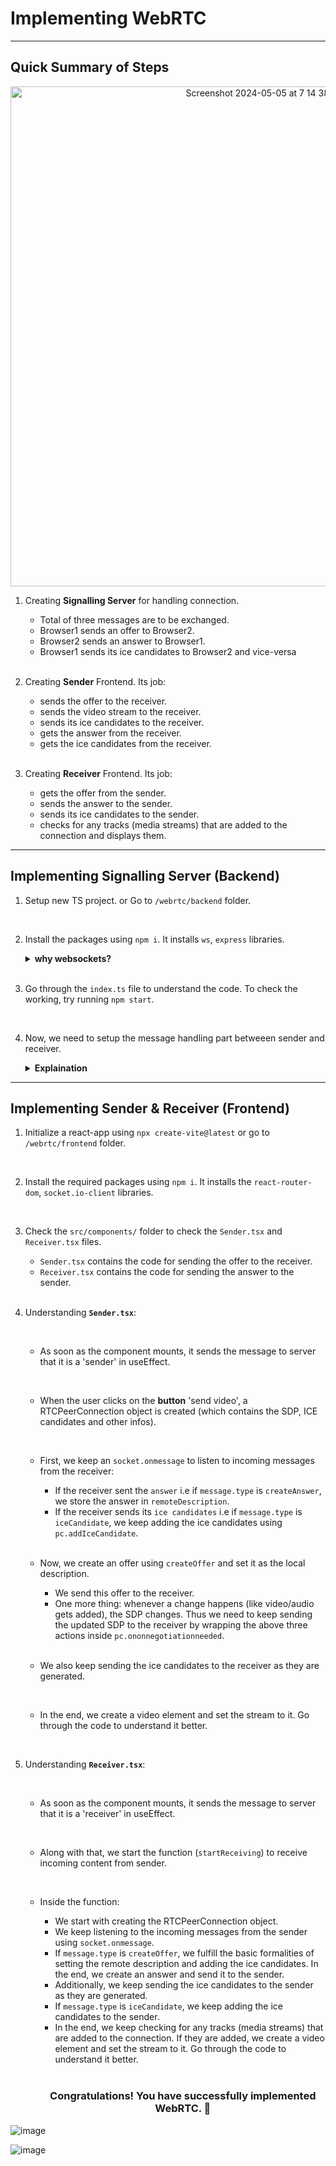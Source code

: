 # Implementing WebRTC

---

## Quick Summary of Steps

   <p align="center"><img width="800" alt="Screenshot 2024-05-05 at 7 14 38 PM" src="https://github.com/its-id/100x-Cohort-Programs/assets/60315832/df7974ae-8967-4acb-817c-37756495d264"></p>

1. Creating **Signalling Server** for handling connection.

   - Total of three messages are to be exchanged.
   - Browser1 sends an offer to Browser2.
   - Browser2 sends an answer to Browser1.
   - Browser1 sends its ice candidates to Browser2 and vice-versa

   <br>

2. Creating **Sender** Frontend. Its job:

   - sends the offer to the receiver.
   - sends the video stream to the receiver.
   - sends its ice candidates to the receiver.
   - gets the answer from the receiver.
   - gets the ice candidates from the receiver.

   <br>

3. Creating **Receiver** Frontend. Its job:
   - gets the offer from the sender.
   - sends the answer to the sender.
   - sends its ice candidates to the sender.
   - checks for any tracks (media streams) that are added to the connection and displays them.

---

## Implementing Signalling Server (Backend)

1. Setup new TS project. or Go to `/webrtc/backend` folder.

   <br>

2. Install the packages using `npm i`. It installs `ws`, `express` libraries.

   <details>

    <summary><b>why websockets?</b></summary>
    
      - websockets are the common protocol to push anything to the server.

   </details>

   <br>

3. Go through the `index.ts` file to understand the code. To check the working, try running `npm start`.

   <br>

4. Now, we need to setup the message handling part betweeen sender and receiver.

   <details><summary><b>Explaination</b></summary>

   - Firtly, a simple `websocket` server is created using `ws` library.
   - we initialize two variables to store the websockets of the two browsers.
   - whenever a message is sent through the websocket server, it contains the type of message and the payload.
   - For the first time, `message.type` is `sender` or `receiver`, then we store the sender/receiver's websocket the first time.
   - For the second time, `message.type` is `offer` or `answer`, then we send the message to the receiver/sender.
   - For the third time, `message.type` is `ice-candidate`, then we send sender's ice candidates to the receiver.
   - After all the above three informations are exchanged, the connection is established.

   </details>

---

## Implementing Sender & Receiver (Frontend)

1.  Initialize a react-app using `npx create-vite@latest` or go to `/webrtc/frontend` folder.

   <br>

2.  Install the required packages using `npm i`. It installs the `react-router-dom`, `socket.io-client` libraries.

   <br>

3.  Check the `src/components/` folder to check the `Sender.tsx` and `Receiver.tsx` files.

    - `Sender.tsx` contains the code for sending the offer to the receiver.
    - `Receiver.tsx` contains the code for sending the answer to the sender.

    <br>

4.  Understanding **`Sender.tsx`**:

      <br>
      
    - As soon as the component mounts, it sends the message to server that it is a 'sender' in useEffect.

      <br>

    - When the user clicks on the **button** 'send video', a RTCPeerConnection object is created (which contains the SDP, ICE candidates and other infos).

      <br>

    - First, we keep an `socket.onmessage` to listen to incoming messages from the receiver:

      - If the receiver sent the `answer` i.e if `message.type` is `createAnswer`, we store the answer in `remoteDescription`.
      - If the receiver sends its `ice candidates` i.e if `message.type` is `iceCandidate`, we keep adding the ice candidates using `pc.addIceCandidate`.

      <br>

    - Now, we create an offer using `createOffer` and set it as the local description.

      - We send this offer to the receiver.
      - One more thing: whenever a change happens (like video/audio gets added), the SDP changes. Thus we need to keep sending the updated SDP to the receiver by wrapping the above three actions inside `pc.ononnegotiationneeded`.

      <br>

    - We also keep sending the ice candidates to the receiver as they are generated.

      <br>

    - In the end, we create a video element and set the stream to it. Go through the code to understand it better.

    <br>

5.  Understanding **`Receiver.tsx`**:

      <br>
      
    - As soon as the component mounts, it sends the message to server that it is a 'receiver' in useEffect.
      
      <br>

    - Along with that, we start the function (`startReceiving`) to receive incoming content from sender.

      <br>

    - Inside the function:

      - We start with creating the RTCPeerConnection object.
      - We keep listening to the incoming messages from the sender using `socket.onmessage`.
      - If `message.type` is `createOffer`, we fulfill the basic formalities of setting the remote description and adding the ice candidates. In the end, we create an answer and send it to the sender.
      - Additionally, we keep sending the ice candidates to the sender as they are generated.
      - If `message.type` is `iceCandidate`, we keep adding the ice candidates to the sender.
      - In the end, we keep checking for any tracks (media streams) that are added to the connection. If they are added, we create a video element and set the stream to it. Go through the code to understand it better.

      <br>

      ### <p align="center">Congratulations! You have successfully implemented WebRTC. 🎉</p>

![image](https://github.com/user-attachments/assets/725c99ca-e9d0-4829-a734-7f91a33c813e)

![image](https://github.com/user-attachments/assets/590e1178-0bd1-439c-9338-fa00d0e91afb)

